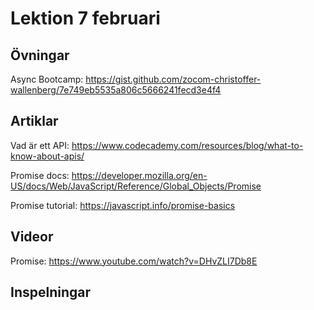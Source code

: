 # Lektion 7 februari

## Övningar

Async Bootcamp: https://gist.github.com/zocom-christoffer-wallenberg/7e749eb5535a806c5666241fecd3e4f4

## Artiklar

Vad är ett API: https://www.codecademy.com/resources/blog/what-to-know-about-apis/

Promise docs: https://developer.mozilla.org/en-US/docs/Web/JavaScript/Reference/Global_Objects/Promise

Promise tutorial: https://javascript.info/promise-basics

## Videor

Promise: https://www.youtube.com/watch?v=DHvZLI7Db8E

## Inspelningar